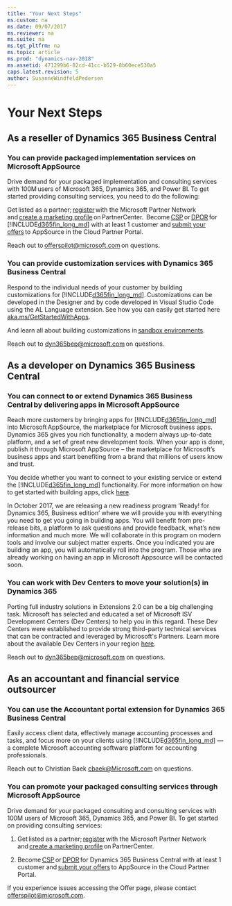 ```yaml
---
title: "Your Next Steps"
ms.custom: na
ms.date: 09/07/2017
ms.reviewer: na
ms.suite: na
ms.tgt_pltfrm: na
ms.topic: article
ms.prod: "dynamics-nav-2018"
ms.assetid: 471299b6-82cd-41cc-b529-8b60ece530a5
caps.latest.revision: 5
author: SusanneWindfeldPedersen
---
```


# Your Next Steps 

## As a reseller of Dynamics 365 Business Central

### You can provide packaged implementation services on Microsoft AppSource  
Drive demand for your packaged implementation and consulting services with 100M users of Microsoft 365, Dynamics 365, and Power BI. To get started providing consulting services, you need to do the following:  
 
Get listed as a partner; [register](https://partner.microsoft.com/membership) with the Microsoft Partner Network and [create a marketing profile](https://msdn.microsoft.com/partner-center/create-a-marketing-profile) on PartnerCenter.  
Become [CSP](https://partner.microsoft.com/cloud-solution-provider) or [DPOR](https://partner.microsoft.com/membership/digital-partner-of-Record) for [!INCLUDE[d365fin_long_md](includes/d365fin_long_md.md)] with at least 1 customer and [submit your offers](https://cloudpartner.azure.com/) to AppSource in the Cloud Partner Portal.  
 
Reach out to [offerspilot@microsoft.com](mailto:offerspilot@microsoft.com) on questions.   
 
### You can provide customization services with Dynamics 365 Business Central  
Respond to the individual needs of your customer by building customizations for [!INCLUDE[d365fin_long_md](includes/d365fin_long_md.md)]. Customizations can be developed in the Designer and by code developed in Visual Studio Code using the AL Language extension. See how you can easily get started here [aka.ms/GetStartedWithApps](https://aka.ms/getstartedwithapps). 

And learn all about building customizations in [sandbox environments](https://docs.microsoft.com/dynamics365/financials/across-how-create-sandbox-environment).  
 
Reach out to [dyn365bep@microsoft.com](mailto:dyn365bep@microsoft.com) on questions.  

## As a developer on Dynamics 365 Business Central

### You can connect to or extend Dynamics 365 Business Central by delivering apps in Microsoft AppSource  
Reach more customers by bringing apps for [!INCLUDE[d365fin_long_md](includes/d365fin_long_md.md)] into Microsoft AppSource, the marketplace for Microsoft business apps. Dynamics 365 gives you rich functionality, a modern always up-to-date platform, and a set of great new development tools. When your app is done, publish it through Microsoft AppSource – the marketplace for Microsoft’s business apps and start benefiting from a brand that millions of users know and trust.  
 
You decide whether you want to connect to your existing service or extend the [!INCLUDE[d365fin_long_md](includes/d365fin_long_md.md)] functionality. For more information on how to get started with building apps, click [here](https://aka.ms/getstartedwithapps).  
 
In October 2017, we are releasing a new readiness program ‘Ready! for Dynamics 365, Business edition’ where we will provide you with everything you need to get you going in building apps. You will benefit from pre-release bits, a platform to ask questions and provide feedback, what’s new information and much more. We will collaborate in this program on modern tools and involve our subject matter experts. Once you indicated you are building an app, you will automatically roll into the program. Those who are already working on having an app in Microsoft Appsource will be contacted soon. 

### You can work with Dev Centers to move your solution(s) in Dynamics 365
Porting full industry solutions in Extensions 2.0 can be a big challenging task. Microsoft has selected and educated a set of Microsoft ISV Development Centers (Dev Centers) to help you in this regard. These Dev Centers were established to provide strong third-party technical services that can be contracted and leveraged by Microsoft's Partners.
Learn more about the available Dev Centers in your region [here](https://mbs.microsoft.com/partnersource/northamerica/partner-essentials/all-partner-essentials-documents/FindISVDevelopmentCenter). 

Reach out to [dyn365bep@microsoft.com](mailto:dyn365bep@microsoft.com) on questions.

## As an accountant and financial service outsourcer 

### You can use the Accountant portal extension for Dynamics 365 Business Central
Easily access client data, effectively manage accounting processes and tasks, and focus more on your clients using [!INCLUDE[d365fin_long_md](includes/d365fin_long_md.md)] — a complete Microsoft accounting software platform for accounting professionals. 

Reach out to Christian Baek [cbaek@Microsoft.com](mailto:cbaek@Microsoft.com) on questions. 

### You can promote your packaged consulting services through Microsoft AppSource
Drive demand for your packaged consulting and consulting services with 100M users of Microsoft 365, Dynamics 365, and Power BI. To get started on providing consulting services:  

1) Get listed as a partner; [register](https://partner.microsoft.com/membership) with the Microsoft Partner Network and [create a marketing profile](https://msdn.microsoft.com/partner-center/create-a-marketing-profile) on PartnerCenter.  

2) Become [CSP](https://partner.microsoft.com/cloud-solution-provider) or [DPOR](https://partner.microsoft.com/membership/digital-partner-of-Record) for Dynamics 365 Business Central with at least 1 customer and [submit your offers](https://cloudpartner.azure.com/) to AppSource in the Cloud Partner Portal.  

If you experience issues accessing the Offer page, please contact [offerspilot@microsoft.com](mailto:offerspilot@microsoft.com).

  
